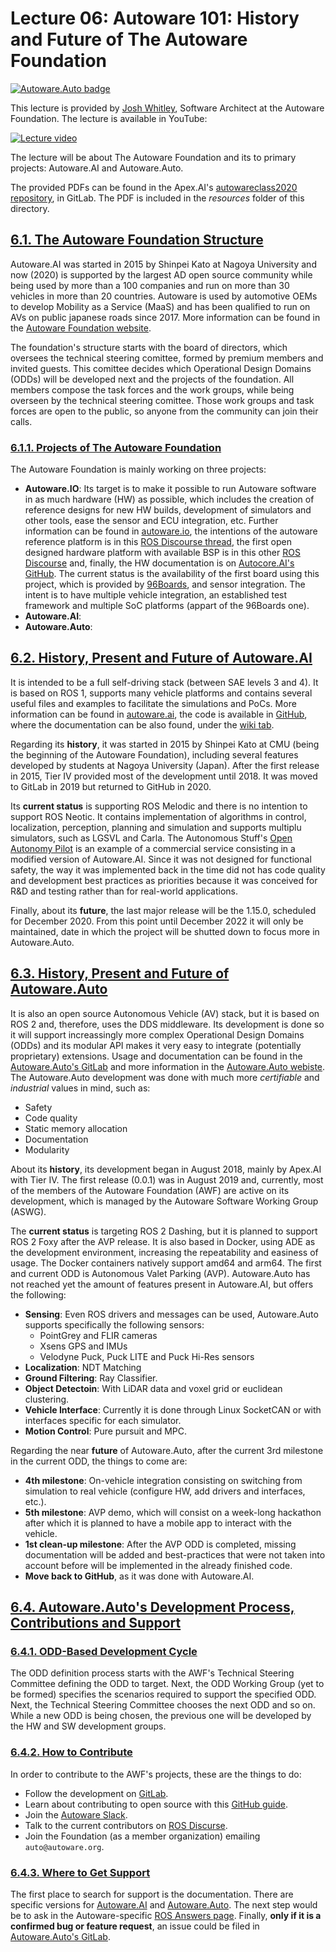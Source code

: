 # Lecture 06: Autoware 101: History and Future of The Autoware Foundation
[![Autoware.Auto badge](https://img.shields.io/badge/Autoware-Auto-orange.svg)](https://www.autoware.auto)

This lecture is provided by [Josh Whitley](https://www.linkedin.com/in/maximus5684), Software Architect at the Autoware Foundation. The lecture is available in YouTube:

[![Lecture video](https://img.youtube.com/vi/eSHHmJrqpMU/0.jpg)](https://www.youtube.com/watch?v=eSHHmJrqpMU&list=PLL57Sz4fhxLpCXgN0lvCF7aHAlRA5FoFr&index=6)

The lecture will be about The Autoware Foundation and its to primary projects: Autoware.AI and Autoware.Auto.

The provided PDFs can be found in the Apex.AI's [autowareclass2020 repository](https://gitlab.com/ApexAI/autowareclass2020/-/blob/master/lectures/06_Autoware_101/Autoware_101.pdf), in GitLab. The PDF is included in the *resources* folder of this directory.

## [6.1. The Autoware Foundation Structure](https://youtu.be/eSHHmJrqpMU?t=70)
Autoware.AI was started in 2015 by Shinpei Kato at Nagoya University and now (2020) is supported by the largest AD open source community while being used by more than a 100 companies and run on more than 30 vehicles in more than 20 countries. Autoware is used by automotive OEMs to develop Mobility as a Service (MaaS) and has been qualified to run on AVs on public japanese roads since 2017. More information can be found in the [Autoware Foundation website](https://www.autoware.org).

The foundation's structure starts with the board of directors, which oversees the technical steering comittee, formed by premium members and invited guests. This comittee decides which Operational Design Domains (ODDs) will be developed next and the projects of the foundation. All members compose the task forces and the work groups, while being overseen by the technical steering comittee. Those work groups and task forces are open to the public, so anyone from the community can join their calls. 

### [6.1.1. Projects of The Autoware Foundation](https://youtu.be/eSHHmJrqpMU?t=290)
The Autoware Foundation is mainly working on three projects:
- **Autoware.IO**: Its target is to make it possible to run Autoware software in as much hardware (HW) as possible, which includes the creation of reference designs for new HW builds, development of simulators and other tools, ease the sensor and ECU integration, etc. Further information can be found in [autoware.io](https://www.autoware.io), the intentions of the autoware reference platform is in this [ROS Discourse thread](https://discourse.ros.org/t/wg-rp-autoware-reference-platform-definition-documentation/9949), the first open designed hardware platform with available BSP is in this other [ROS Discourse](https://discourse.ros.org/t/open-source-and-free-software-for-autocores-pcu/12418) and, finally, the HW documentation is on [Autocore.AI's GitHub](https://github.com/autocore-ai/autocore_pcu_doc). The current status is the availability of the first board using this project, which is provided by [96Boards](https://www.96boards.org), and sensor integration. The intent is to have multiple vehicle integration, an established test framework and multiple SoC platforms (appart of the 96Boards one).
- **Autoware.AI**: 
- **Autoware.Auto**: 


## [6.2. History, Present and Future of Autoware.AI](https://youtu.be/eSHHmJrqpMU?t=545)
It is intended to be a full self-driving stack (between SAE levels 3 and 4). It is based on ROS 1, supports many vehicle platforms and contains several useful files and examples to facilitate the simulations and PoCs. More information can be found in [autoware.ai](https://www.autoware.ai), the code is available in [GitHub](https://github.com/Autoware-AI/autoware.ai), where the documentation can be also found, under the [wiki tab](https://github.com/Autoware-AI/autoware.ai/wiki).

Regarding its **history**, it was started in 2015 by Shinpei Kato at CMU (being the beginning of the Autoware Foundation), including several features developed by students at Nagoya University (Japan). After the first release in 2015, Tier IV provided most of the development until 2018. It was moved to GitLab in 2019 but returned to GitHub in 2020.

Its **current status** is supporting ROS Melodic and there is no intention to support ROS Neotic. It contains implementation of algorithms in control, localization, perception, planning and simulation and supports multiplu simulators, such as LGSVL and Carla. The Autonomous Stuff's [Open Autonomy Pilot](https://autonomoustuff.com/services/open-autonomy-pilot) is an example of a commercial service consisting in a modified version of Autoware.AI. Since it was not designed for functional safety, the way it was implemented back in the time did not has code quality and development best practices as priorities because it was conceived for R&D and testing rather than for real-world applications.

Finally, about its **future**, the last major release will be the 1.15.0, scheduled for December 2020. From this point until December 2022 it will only be maintained, date in which the project will be shutted down to focus more in Autoware.Auto.

## [6.3. History, Present and Future of Autoware.Auto](https://youtu.be/eSHHmJrqpMU?t=845)
It is also an open source Autonomous Vehicle (AV) stack, but it is based on ROS 2 and, therefore, uses the DDS middleware. Its development is done so it will support increassingly more complex Operational Design Domains (ODDs) and its modular API makes it very easy to integrate (potentially proprietary) extensions. Usage and documentation can be found in the [Autoware.Auto's GitLab](https://gitlab.com/autowarefoundation/autoware.auto/AutowareAuto) and more information in the [Autoware.Auto webiste](https://www.autoware.auto). The Autoware.Auto development was done with much more *certifiable* and *industrial* values in mind, such as:

- Safety
- Code quality
- Static memory allocation
- Documentation
- Modularity


About its **history**, its development began in August 2018, mainly by Apex.AI with Tier IV. The first release (0.0.1) was in August 2019 and, currently, most of the members of the Autoware Foundation (AWF) are active on its development, which is managed by the Autoware Software Working Group (ASWG).

The **current status** is targeting ROS 2 Dashing, but it is planned to support ROS 2 Foxy after the AVP release. It is also based in Docker, using ADE as the development environment, increasing the repeatability and easiness of usage. The Docker containers natively support amd64 and arm64. The first and current ODD is Autonomous Valet Parking (AVP). Autoware.Auto has not reached yet the amount of features present in Autoware.AI, but offers the following:

- **Sensing**: Even ROS drivers and messages can be used, Autoware.Auto supports specifically the following sensors:
  - PointGrey and FLIR cameras
  - Xsens GPS and IMUs
  - Velodyne Puck, Puck LITE and Puck Hi-Res sensors
- **Localization**: NDT Matching
- **Ground Filtering**: Ray Classifier.
- **Object Detectoin**: With LiDAR data and voxel grid or euclidean clustering.
- **Vehicle Interface**: Currently it is done through Linux SocketCAN or with interfaces specific for each simulator.
- **Motion Control**: Pure pursuit and MPC.

Regarding the near **future** of Autoware.Auto, after the current 3rd milestone in the current ODD, the things to come are:

- **4th milestone**: On-vehicle integration consisting on switching from simulation to real vehicle (configure HW, add drivers and interfaces, etc.).
- **5th milestone**: AVP demo, which will consist on a week-long hackathon after which it is planned to have a mobile app to interact with the vehicle.
- **1st clean-up milestone**: After the AVP ODD is completed, missing documentation will be added and best-practices that were not taken into account before will be implemented in the already finished code.
- **Move back to GitHub**, as it was done with Autoware.AI.


## [6.4. Autoware.Auto's Development Process, Contributions and Support](https://youtu.be/eSHHmJrqpMU?t=1290)
### [6.4.1. ODD-Based Development Cycle](https://youtu.be/eSHHmJrqpMU?t=1300)
The ODD definition process starts with the AWF's Technical Steering Committee defining the ODD to target. Next, the ODD Working Group (yet to be formed) specifies the scenarios required to support the specified ODD. Next, the Technical Steering Committee chooses the next ODD and so on. While a new ODD is being chosen, the previous one will be developed by the HW and SW development groups.

### [6.4.2. How to Contribute](https://youtu.be/eSHHmJrqpMU?t=1395)
In order to contribute to the AWF's projects, these are the things to do:

- Follow the development on [GitLab](https://gitlab.com/autowarefoundation/autoware.auto/AutowareAuto/-/issues).
- Learn about contributing to open source with this [GitHub guide](https://github.com/firstcontributions/first-contributions).
- Join the [Autoware Slack](http://autoware.herokuapp.com).
- Talk to the current contributors on [ROS Discurse](https://discourse.ros.org/c/autoware).
- Join the Foundation (as a member organization) emailing `auto@autoware.org`.

### [6.4.3. Where to Get Support](https://youtu.be/eSHHmJrqpMU?t=1465)
The first place to search for support is the documentation. There are specific versions for [Autoware.AI](https://github.com/Autoware-AI/autoware.ai/wiki) and [Autoware.Auto](https://gitlab.com/autowarefoundation/autoware.auto/AutowareAuto). The next step would be to ask in the Autoware-specific [ROS Answers page](https://answers.ros.org/questions/scope:all/sort:activity-desc/tags:autoware/page:1/). Finally, **only if it is a confirmed bug or feature request**, an issue could be filed in [Autoware.Auto's GitLab](https://gitlab.com/autowarefoundation/autoware.auto/AutowareAuto/-/issues).


